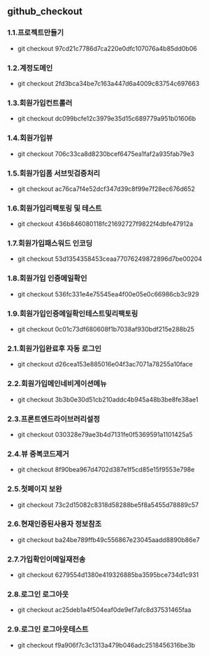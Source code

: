 ## github_checkout

### 1.1.프로젝트만들기
* git checkout 97cd21c7786d7ca220e0dfc107076a4b85dd0b06

### 1.2.계정도메인
* git checkout 2fd3bca34be7c163a447d6a4009c83754c697663

### 1.3.회원가입컨트롤러
* git checkout dc099bcfe12c3979e35d15c689779a951b01606b

### 1.4.회원가입뷰
* git checkout 706c33ca8d8230bcef6475ea1faf2a935fab79e3

### 1.5.회원가입폼 서브밋검증처리
* git checkout ac76ca7f4e52dcf347d39c8f99e7f28ec676d652

### 1.6.회원가입리팩토링 및 테스트
* git checkout 436b846080118fc21692727f9822f4dbfe47912a

### 1.7.회원가입패스워드 인코딩
* git checkout 53d1354358453ceaa77076249872896d7be00204

### 1.8.회원가입 인증메일확인
* git checkout 536fc331e4e75545ea4f00e05e0c66986cb3c929

### 1.9.회원가입인증메일확인테스트및리팩토링
* git checkout 0c01c73df680608f1b7038af930bdf215e288b25

### 2.1.회원가입완료후 자동 로그인
* git checkout d26cea153e885016e04f3ac7071a78255a10face

### 2.2.회원가입메인네비게이션메뉴
* git checkout 3b3b0e30d51cb210addc4b945a48b3be8fe38ae1

### 2.3.프론트엔드라이브러리설정
* git checkout 030328e79ae3b4d7131fe0f5369591a1101425a5

### 2.4.뷰 중복코드제거
* git checkout 8f90bea967d4702d387e1f5cd85e15f9553e798e

### 2.5.첫페이지 보완
* git checkout 73c2d15082c8318d58288be5f8a5455d78889c57

### 2.6.현재인증된사용자 정보참조
* git checkout ba24be789ffb49c556867e23045aadd8890b86e7

### 2.7.가입확인이메일재전송
* git checkout 6279554d1380e419326885ba3595bce734d1c931

### 2.8.로그인 로그아웃
* git checkout ac25deb1a4f504eaf0de9ef7afc8d37531465faa

### 2.9.로그인 로그아웃테스트
* git checkout f9a906f7c3c1313a479b046adc2518456316be3b